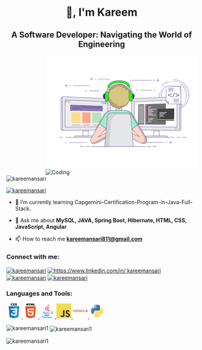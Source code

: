 
<h1 align="center">👋, I'm Kareem </h1>
<h2 align="center">A Software Developer: Navigating the World of Engineering</h2>
<img align="right" alt="Coding" width="400" src="https://raw.githubusercontent.com/devSouvik/devSouvik/master/gif3.gif">
<img align="right" alt="Coding" width="400" src="https://camo.githubusercontent.com/5ddf73ad3a205111cf8c686f687fc216c2946a75005718c8da5b837ad9de78c9/68747470733a2f2f7468756d62732e6766796361742e636f6d2f4576696c4e657874446576696c666973682d736d616c6c2e676966">

<p align="left"> <img src="https://komarev.com/ghpvc/?username=kareemansari&label=Profile%20views&color=0e75b6&style=flat" alt="kareemansari" /> </p>

<p align="left"> <a href="https://x.com/KareemA79705567?t=ND7RAroK4aYZoqm2IVUt9w&s=09" target="blank"><img src="https://img.shields.io/twitter/follow/kareemansari?logo=twitter&style=for-the-badge" alt="kareemansari" /></a> </p>

- 🌱  I’m currently learning Capgemini-Certification-Program-in-Java-Full-Stack.

- 💬 Ask me about **MySQL, JAVA, Spring Boot, Hibernate, HTML, CSS, JavaScript, Angular**

- 📫 How to reach me **kareemansari811@gmail.com**

<h3 align="left">Connect with me:</h3>
<p align="left">
<a href="https://x.com/KareemA79705567?t=ND7RAroK4aYZoqm2IVUt9w&s=09" target="blank"><img align="center" src="https://raw.githubusercontent.com/rahuldkjain/github-profile-readme-generator/master/src/images/icons/Social/twitter.svg" alt="kareemansari" height="30" width="40" /></a>
<a href="https://www.linkedin.com/in/kareem-ansari-b4175020a/"
  target="blank"><img align="center" src="https://raw.githubusercontent.com/rahuldkjain/github-profile-readme-generator/master/src/images/icons/Social/linked-in-alt.svg" alt="https://www.linkedin.com/in/
kareemansari" height="30" width="40" /></a>
<a href="https://instagram.com/_kareem.ansari_" target="blank"><img align="center" src="https://raw.githubusercontent.com/rahuldkjain/github-profile-readme-generator/master/src/images/icons/Social/instagram.svg" alt="kareemansari" height="30" width="40" /></a>
<a href="https://www.hackerrank.com/kareemansari811" target="blank"><img align="center" src="https://raw.githubusercontent.com/rahuldkjain/github-profile-readme-generator/master/src/images/icons/Social/hackerrank.svg" alt="kareemansari" height="30" width="40" /></a>

</p>

<h3 align="left">Languages and Tools:</h3>
<p align="left"> <a href="https://www.w3schools.com/css/" target="_blank" rel="noreferrer"> <img src="https://raw.githubusercontent.com/devicons/devicon/master/icons/css3/css3-original-wordmark.svg" alt="css3" width="40" height="40"/> </a> <a href="https://www.w3.org/html/" target="_blank" rel="noreferrer"> <img src="https://raw.githubusercontent.com/devicons/devicon/master/icons/html5/html5-original-wordmark.svg" alt="html5" width="40" height="40"/> </a> <a href="https://www.java.com" target="_blank" rel="noreferrer"> <img src="https://raw.githubusercontent.com/devicons/devicon/master/icons/java/java-original.svg" alt="java" width="40" height="40"/> </a> <a href="https://developer.mozilla.org/en-US/docs/Web/JavaScript" target="_blank" rel="noreferrer"> <img src="https://raw.githubusercontent.com/devicons/devicon/master/icons/javascript/javascript-original.svg" alt="javascript" width="40" height="40"/> </a> <a href="https://www.oracle.com/" target="_blank" rel="noreferrer"> <img src="https://raw.githubusercontent.com/devicons/devicon/master/icons/oracle/oracle-original.svg" alt="oracle" width="40" height="40"/> </a> <a href="https://www.python.org" target="_blank" rel="noreferrer"> <img src="https://raw.githubusercontent.com/devicons/devicon/master/icons/python/python-original.svg" alt="python" width="40" height="40"/> </a> </p>

<p><img align="left" src="https://github-readme-stats.vercel.app/api/top-langs?username=kareemansari1&show_icons=true&locale=en&layout=compact" alt="kareemansari1" /></p>

<p>&nbsp;<img align="center" src="https://github-readme-stats.vercel.app/api?username=kareemansari1&show_icons=true&locale=en" alt="kareemansari1" /></p>

<p><img align="center" src="https://github-readme-streak-stats.herokuapp.com/?user=kareemansari1" alt="kareemansari1" /></p>
